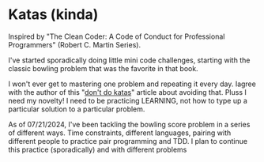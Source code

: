 # Katas (kinda)

Inspired by "The Clean Coder: A Code of Conduct for Professional Programmers" (Robert C. Martin Series).

I've started sporadically doing little mini code challenges, starting with the classic bowling problem that was the favorite in that book.

I won't ever get to mastering one problem and repeating it every day.
Iagree with the author of this "[don't do katas](https://simpleprogrammer.com/dont-code-katas/)" article about avoiding that.
Pluss I need my novelty!
I need to be practicing LEARNING, not how to type up a particular solution to a particular problem.

As of 07/21/2024, I've been tackling the bowling score problem in a series of different ways.
Time constraints, different languages, pairing with different people to practice pair programming and TDD.
I plan to continue this practice (sporadically) and with different problems
